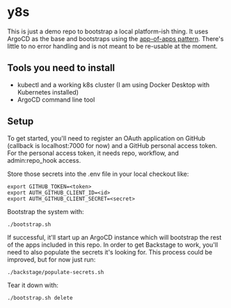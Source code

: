 # y8s

This is just a demo repo to bootstrap a local platform-ish thing. It uses ArgoCD as the base and bootstraps using the [app-of-apps pattern](https://argoproj.github.io/argo-cd/operator-manual/cluster-bootstrapping/). There's little to no error handling and is not meant to be re-usable at the moment.

## Tools you need to install

- kubectl and a working k8s cluster (I am using Docker Desktop with Kubernetes installed)
- ArgoCD command line tool

## Setup

To get started, you'll need to register an OAuth application on GitHub (callback is localhost:7000 for now) and a GitHub personal access token. For the personal access token, it needs repo, workflow, and admin:repo_hook access.

Store those secrets into the .env file in your local checkout like:

```
export GITHUB_TOKEN=<token>
export AUTH_GITHUB_CLIENT_ID=<id>
export AUTH_GITHUB_CLIENT_SECRET=<secret>
```

Bootstrap the system with:

```
./bootstrap.sh
```

If successful, it'll start up an ArgoCD instance which will bootstrap the rest of the apps included in this repo. In order to get Backstage to work, you'll need to also populate the secrets it's looking for. This process could be improved, but for now just run:

```
./backstage/populate-secrets.sh
```

Tear it down with:

```
./bootstrap.sh delete
```
